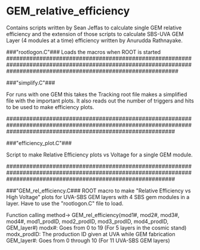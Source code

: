 # GEM_relative_efficiency
Contains scripts written by Sean Jeffas to calculate single GEM relative efficiency and the extension of those scripts to calculate SBS-UVA GEM Layer (4 modules at a time) efficiency written by Anurudda Rathnayake.

###"rootlogon.C"###
Loads the macros when ROOT is started
####################################################################################################################################################################

###"simplify.C"###

  For runs with one GEM this takes the Tracking root file makes a simplified file with the important plots.
  It also reads out the number of triggers and hits to be used to make efficiency plots.
 
 ###################################################################################################################################################################
 
 ###"efficiency_plot.C"###
 
  Script to make Relative Efficiency plots vs Voltage for a single GEM module.
 
 ###################################################################################################################################################################
 
 ###"GEM_rel_efficiency.C###
 ROOT macro to make "Relative Efficiency vs High Voltage" plots for UVA-SBS GEM layers with 4 SBS gem modules in a layer. Have to use the "rootlogon.C" file to load.
 
Function calling method-> GEM_rel_efficiency(mod1#, mod2#, mod3#, mod4#, mod1_prodID, mod2_prodID, mod3_prodID, mod4_prodID, GEM_layer#)
modx#: Goes from 0 to 19 (For 5 layers in the cosmic stand)
modx_prodID: The production ID given at UVA while GEM fabrication
GEM_layer#: Goes from 0 through 10 (For 11 UVA-SBS GEM layers)
 

